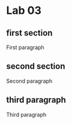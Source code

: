 # Lab 03
## first section
First paragraph
## second section
Second paragraph
## third paragraph
Third paragraph
